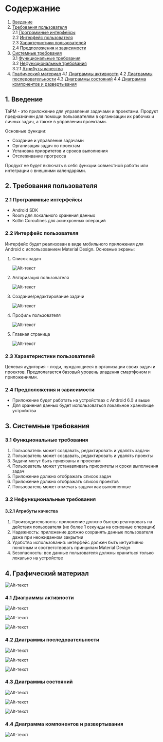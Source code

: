 # Содержание
1. [Введение](#1-введение)
2. [Требования пользователя](#2-требования-пользователя)  
   2.1 [Программные интерфейсы](#21-программные-интерфейсы)  
   2.2 [Интерфейс пользователя](#22-интерфейс-пользователя)  
   2.3 [Характеристики пользователей](#23-характеристики-пользователей)  
   2.4 [Предположения и зависимости](#24-предположения-и-зависимости)  
3. [Системные требования](#3-системные-требования)  
   3.1 [Функциональные требования](#31-функциональные-требования)  
   3.2 [Нефункциональные требования](#32-нефункциональные-требования)  
      3.2.1 [Атрибуты качества](#321-атрибуты-качества)
4. [Графический материал](#4-графический-материал)
   4.1 [Диаграммы активности](#41-диаграммы-активности)
   4.2 [Диаграммы последовательности](#42-диаграммы-последовательности)
   4.3 [Диаграммы состояний](#43-диаграммы-состояний)
   4.4 [Диаграмма компонентов и развертывания](#44-диаграмма-компонентов-и-развертывания) 

## 1. Введение
TaPM - это приложение для управления задачами и проектами. Продукт предназначен для помощи пользователям в организации их рабочих и личных задач, а также в управлении проектами.

Основные функции:
- Создание и управление задачами
- Организация задач по проектам
- Установка приоритетов и сроков выполнения
- Отслеживание прогресса

Продукт не будет включать в себя функции совместной работы или интеграции с внешними календарями.

## 2. Требования пользователя

### 2.1 Программные интерфейсы
- Android SDK
- Room для локального хранения данных
- Kotlin Coroutines для асинхронных операций

### 2.2 Интерфейс пользователя
Интерфейс будет реализован в виде мобильного приложения для Android с использованием Material Design. Основные экраны:

1. Список задач
 
   ![Alt-текст](/docs/mockups/calendar.png)

2. Авторизация пользователя
 
   ![Alt-текст](/docs/mockups/login.png)

3. Создание/редактирование задачи

   ![Alt-текст](/docs/mockups/newtask.png)

4. Профиль пользователя

   ![Alt-текст](/docs/mockups/profile.png)

5. Главная страница

    ![Alt-текст](/docs/mockups/main.png)

### 2.3 Характеристики пользователей
Целевая аудитория - люди, нуждающиеся в организации своих задач и проектов. Предполагается базовый уровень владения смартфоном и приложениями.

### 2.4 Предположения и зависимости
- Приложение будет работать на устройствах с Android 6.0 и выше
- Для хранения данных будет использоваться локальное хранилище устройства

## 3. Системные требования

### 3.1 Функциональные требования
1. Пользователь может создавать, редактировать и удалять задачи
2. Пользователь может создавать, редактировать и удалять проекты
3. Задачи могут быть привязаны к проектам
4. Пользователь может устанавливать приоритеты и сроки выполнения задач
5. Приложение должно отображать список задач
6. Приложение должно отображать список проектов
7. Пользователь может отмечать задачи как выполненные

### 3.2 Нефункциональные требования

#### 3.2.1 Атрибуты качества
1. Производительность: приложение должно быстро реагировать на действия пользователя (не более 1 секунды на основные операции)
2. Надежность: приложение должно сохранять данные пользователя даже при неожиданном закрытии
3. Удобство использования: интерфейс должен быть интуитивно понятным и соответствовать принципам Material Design
4. Безопасность: все данные пользователя должны храниться только локально на устройстве

## 4. Графический материал

![Alt-текст](/docs/mockups/calendar.png)

### 4.1 Диаграммы активности

![Alt-текст](/docs/mockups/calendar.png)

![Alt-текст](/docs/mockups/calendar.png)

![Alt-текст](/docs/mockups/calendar.png)

### 4.2 Диаграммы последовательности

![Alt-текст](/docs/mockups/calendar.png)

![Alt-текст](/docs/mockups/calendar.png)

![Alt-текст](/docs/mockups/calendar.png)

### 4.3 Диаграммы состояний

![Alt-текст](/docs/mockups/calendar.png)

![Alt-текст](/docs/mockups/calendar.png)

![Alt-текст](/docs/mockups/calendar.png)

### 4.4 Диаграмма компонентов и развертывания

![Alt-текст](/docs/mockups/calendar.png)

